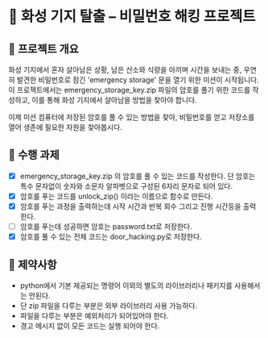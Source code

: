 # 🚀 화성 기지 탈출 – 비밀번호 해킹 프로젝트

## 📖 프로젝트 개요

화성 기지에서 혼자 살아남은 상황, 남은 산소와 식량을 아끼며 시간을 보내는 중, 우연히 발견한 비밀번호로 잠긴 'emergency storage' 문을 열기 위한 미션이 시작됩니다. 이 프로젝트에서는 emergency_storage_key.zip 파일의 암호를 풀기 위한 코드를 작성하고, 이를 통해 화성 기지에서 살아남을 방법을 찾아야 합니다.

이제 미션 컴퓨터에 저장된 암호를 풀 수 있는 방법을 찾아, 비밀번호를 얻고 저장소를 열어 생존에 필요한 자원을 찾아봅시다.

## 🧰 수행 과제

- [x] emergency_storage_key.zip 의 암호를 풀 수 있는 코드를 작성한다.
      단 암호는 특수 문자없이 숫자와 소문자 알파벳으로 구성된 6자리 문자로 되어 있다.
- [x] 암호를 푸는 코드를 unlock_zip() 이라는 이름으로 함수로 만든다.
- [x] 암호를 푸는 과정을 출력하는데 시작 시간과 반복 회수 그리고 진행 시간등을 출력한다.
- [ ] 암호를 푸는데 성공하면 암호는 password.txt로 저장한다.
- [x] 암호를 풀 수 있는 전체 코드는 door_hacking.py로 저장한다.

## 🚫 제약사항

- python에서 기본 제공되는 명령어 이외의 별도의 라이브러리나 패키지를 사용해서는 안된다.
- 단 zip 파일을 다루는 부분은 외부 라이브러리 사용 가능하다.
- 파일을 다루는 부분은 예외처리가 되어있어야 한다.
- 경고 메시지 없이 모든 코드는 실행 되어야 한다.
